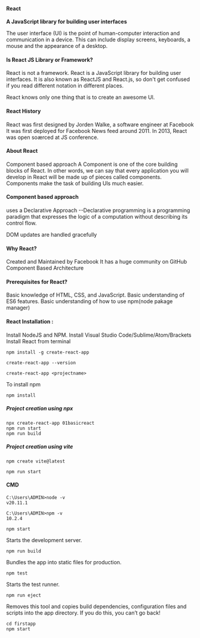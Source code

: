 <!-- @format -->

#### React

**A JavaScript library for building user interfaces**

The user interface (Ul) is the point of human-computer interaction
and communication in a device. This can include display screens,
keyboards, a mouse and the appearance of a desktop.

#### Is React JS Library or Framework?

React is not a framework. React is a JavaScript library for building user
interfaces.
It is also known as ReactJS and React.js, so don't get confused if you read
different notation in different places.

React knows only one thing that is to create an awesome Ul.

#### React History

React was first designed by Jorden Walke, a software engineer at Facebook
It was first deployed for Facebook News feed around 2011.
In 2013, React was open soærced at JS conference.

#### About React

Component based approach
A Component is one of the core building blocks of React.
In other words, we can say that every application you will
develop in React will be made up of pieces called components.
Components make the task of building Uls much easier.

#### Component based approach

uses a Declarative Approach
--Declarative programming is a programming paradigm
that expresses the logic of a computation without
describing its control flow.

DOM updates are handled gracefully

#### Why React?

Created and Maintained by Facebook
It has a huge community on GitHub
Component Based Architecture

#### Prerequisites for React?

Basic knowledge of HTML, CSS, and JavaScript.
Basic understanding of ES6 features.
Basic understanding of how to use npm(node pakage manager)

#### React Installation :

Install NodeJS and NPM.
Install Visual Studio Code/Sublime/Atom/Brackets
Install React from terminal

```
npm install -g create-react-app
```

```
create-react-app --version
```

```
create-react-app <projectname>
```

To install npm

```
npm install
```

##### Project creation using npx

```
npx create-react-app 01basicreact
npm run start
npm run build
```

##### Project creation using vite

```
npm create vite@latest
```

```
npm run start
```

#### CMD

```
C:\Users\ADMIN>node -v
v20.11.1
```

```
C:\Users\ADMIN>npm -v
10.2.4
```

```
npm start
```

Starts the development server.

```
npm run build
```

Bundles the app into static files for production.

```
npm test
```

Starts the test runner.

```
npm run eject
```

Removes this tool and copies build dependencies, configuration files
and scripts into the app directory. If you do this, you can’t go back!

```
cd firstapp
npm start
```
